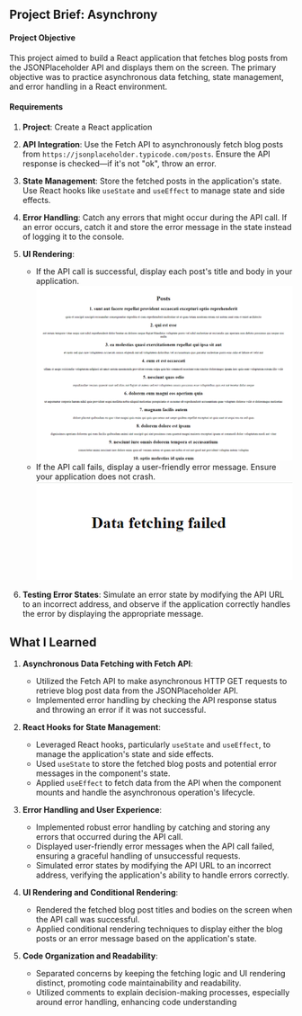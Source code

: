 ## Project Brief: Asynchrony

#### Project Objective
This project aimed to build a React application that fetches blog posts from the JSONPlaceholder API and displays them on the screen. The primary objective was to practice asynchronous data fetching, state management, and error handling in a React environment.

#### Requirements

1. **Project**: Create a React application

1. **API Integration**: Use the Fetch API to asynchronously fetch blog posts from `https://jsonplaceholder.typicode.com/posts`. Ensure the API response is checked—if it's not "ok", throw an error.
2. **State Management**: Store the fetched posts in the application's state. Use React hooks like `useState` and `useEffect` to manage state and side effects.
3. **Error Handling**: Catch any errors that might occur during the API call. If an error occurs, catch it and store the error message in the state instead of logging it to the console.
4. **UI Rendering**:
   - If the API call is successful, display each post's title and body in your application.
    ![alt text](<images/blog-posts.png>)
   - If the API call fails, display a user-friendly error message. Ensure your application does not crash.
    ![alt text](<images/error-message.png>)
5. **Testing Error States**: Simulate an error state by modifying the API URL to an incorrect address, and observe if the application correctly handles the error by displaying the appropriate message.


## What I Learned

1. **Asynchronous Data Fetching with Fetch API**:
   - Utilized the Fetch API to make asynchronous HTTP GET requests to retrieve blog post data from the JSONPlaceholder API.
   - Implemented error handling by checking the API response status and throwing an error if it was not successful.

2. **React Hooks for State Management**:
   - Leveraged React hooks, particularly `useState` and `useEffect`, to manage the application's state and side effects.
   - Used `useState` to store the fetched blog posts and potential error messages in the component's state.
   - Applied `useEffect` to fetch data from the API when the component mounts and handle the asynchronous operation's lifecycle.

3. **Error Handling and User Experience**:
   - Implemented robust error handling by catching and storing any errors that occurred during the API call.
   - Displayed user-friendly error messages when the API call failed, ensuring a graceful handling of unsuccessful requests.
   - Simulated error states by modifying the API URL to an incorrect address, verifying the application's ability to handle errors correctly.

4. **UI Rendering and Conditional Rendering**:
   - Rendered the fetched blog post titles and bodies on the screen when the API call was successful.
   - Applied conditional rendering techniques to display either the blog posts or an error message based on the application's state.

5. **Code Organization and Readability**:
   - Separated concerns by keeping the fetching logic and UI rendering distinct, promoting code maintainability and readability.
   - Utilized comments to explain decision-making processes, especially around error handling, enhancing code understanding






